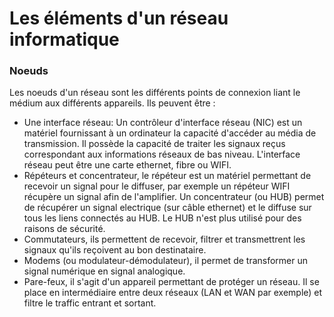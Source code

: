 # Les éléments d'un réseau informatique

### Noeuds

Les noeuds d'un réseau sont les différents points de connexion liant le médium aux différents appareils. Ils peuvent être : 
- Une interface réseau: Un contrôleur d'interface réseau (NIC) est un matériel fournissant à un ordinateur la capacité d'accéder au média de transmission. Il possède la capacité de traiter les signaux reçus correspondant aux informations réseaux de bas niveau. L'interface réseau peut être une carte ethernet, fibre ou WIFI.
- Répéteurs et concentrateur, le répéteur est un matériel permettant de recevoir un signal pour le diffuser, par exemple un répéteur WIFI récupère un signal afin de l'amplifier. Un concentrateur (ou HUB) permet de récupérer un signal electrique (sur câble ethernet) et le diffuse sur tous les liens connectés au HUB. Le HUB n'est plus utilisé pour des raisons de sécurité.
- Commutateurs, ils permettent de recevoir, filtrer et transmettrent les signaux qu'ils reçoivent au bon destinataire.
- Modems (ou modulateur-démodulateur), il permet de transformer un signal numérique en signal analogique. 
- Pare-feux, il s'agit d'un appareil permettant de protéger un réseau. Il se place en intermédiaire entre deux réseaux (LAN et WAN par exemple) et filtre le traffic entrant et sortant. 
